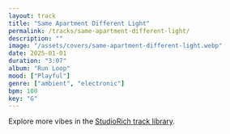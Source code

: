 ```yaml
---
layout: track
title: "Same Apartment Different Light"
permalink: /tracks/same-apartment-different-light/
description: ""
image: "/assets/covers/same-apartment-different-light.webp"
date: 2025-01-01
duration: "3:07"
album: "Run Loop"
mood: ["Playful"]
genre: ["ambient", "electronic"]
bpm: 100
key: "G"
---
```


Explore more vibes in the [StudioRich track library](/tracks/).
